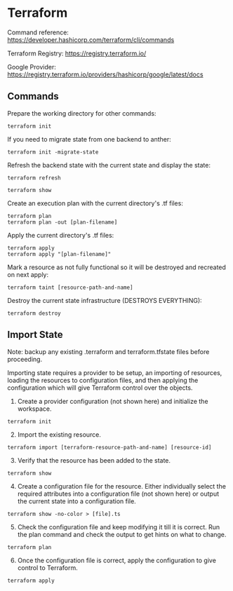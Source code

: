 # Terraform

Command reference: https://developer.hashicorp.com/terraform/cli/commands

Terraform Registry: https://registry.terraform.io/

Google Provider: https://registry.terraform.io/providers/hashicorp/google/latest/docs

## Commands

Prepare the working directory for other commands:

```
terraform init
```

If you need to migrate state from one backend to anther:

```
terraform init -migrate-state
```

Refresh the backend state with the current state and display the state:

```
terraform refresh

terraform show
```

Create an execution plan with the current directory's .tf files:

```
terraform plan
terraform plan -out [plan-filename]
```

Apply the current directory's .tf files:

```
terraform apply
terraform apply "[plan-filename]"
```

Mark a resource as not fully functional so it will be destroyed and recreated on next apply:

```
terraform taint [resource-path-and-name]
```

Destroy the current state infrastructure (DESTROYS EVERYTHING):

```
terraform destroy
```

## Import State

Note: backup any existing .terraform and terraform.tfstate files before proceeding.

Importing state requires a provider to be setup, an importing of resources, loading the resources to configuration files, and then applying the configuration which will give Terraform control over the objects.

1. Create a provider configuration (not shown here) and initialize the workspace.

```
terraform init
```

2. Import the existing resource.

```
terraform import [terraform-resource-path-and-name] [resource-id]
```

3. Verify that the resource has been added to the state.

```
terraform show
```

4. Create a configuration file for the resource. Either individually select the required attributes into a configuration file (not shown here) or output the current state into a configuration file.

```
terraform show -no-color > [file].ts
```

5. Check the configuration file and keep modifying it till it is correct. Run the plan command and check the output to get hints on what to change.

```
terraform plan
```

6. Once the configuration file is correct, apply the configuration to give control to Terraform.

```
terraform apply
```
